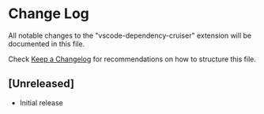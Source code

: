# Change Log

All notable changes to the "vscode-dependency-cruiser" extension will be documented in this file.

Check [Keep a Changelog](http://keepachangelog.com/) for recommendations on how to structure this file.

## [Unreleased]

-   Initial release
